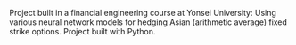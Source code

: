 Project built in a financial engineering course at Yonsei University: 
Using various neural network models for hedging Asian (arithmetic average) fixed strike options. Project built with Python.
